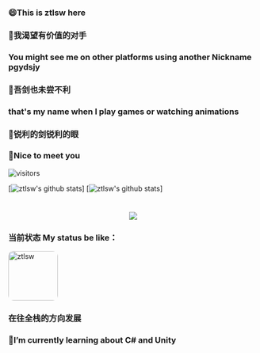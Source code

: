 ### 😄This is ztlsw here
### 🤺我渴望有价值的对手
### You might see me on other platforms using another Nickname pgydsjy
### 🤺吾剑也未尝不利
### that's my name when I play games or watching animations
### 🤺锐利的剑锐利的眼
### 👋Nice to meet you
![visitors](https://visitor-badge.glitch.me/badge?page_id=ztlsw&left_color=green&right_color=red)

[![ztlsw's github stats](https://github-readme-stats.vercel.app/api?username=ztlsw&theme=dark)]
[![ztlsw's github stats](https://github-readme-stats.vercel.app/api/top-langs/?username=ztlsw&theme=dark)]

<h1 align="center"> <a href="https://www.cnblogs.com/ztlsw/"> <img src="https://readme-typing-svg.herokuapp.com/?lines=Helloworld;&center=true&size=27"> </a> </h1>

### 当前状态 My status be like：
<img  align="center" src="https://images.cnblogs.com/cnblogs_com/blogs/665449/galleries/1931941/o_210215141509xune.jpg" alt="ztlsw" class="img_avatar" style="border-radius:10%" width="100px" height="100px">

### 在往全栈的方向发展
### 🤔I’m currently learning about C# and Unity